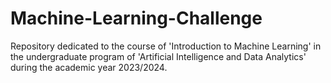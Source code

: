 # Machine-Learning-Challenge
Repository dedicated to the course of 'Introduction to Machine Learning' in the undergraduate program of 'Artificial Intelligence and Data Analytics' during the academic year 2023/2024.
